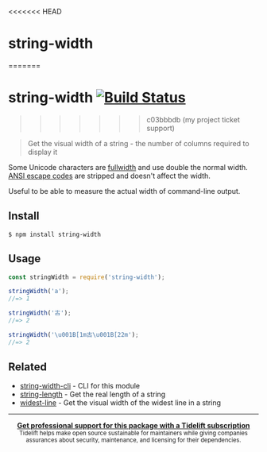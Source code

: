 <<<<<<< HEAD
# string-width
=======
# string-width [![Build Status](https://travis-ci.org/sindresorhus/string-width.svg?branch=master)](https://travis-ci.org/sindresorhus/string-width)
>>>>>>> c03bbbdb (my project ticket support)

> Get the visual width of a string - the number of columns required to display it

Some Unicode characters are [fullwidth](https://en.wikipedia.org/wiki/Halfwidth_and_fullwidth_forms) and use double the normal width. [ANSI escape codes](https://en.wikipedia.org/wiki/ANSI_escape_code) are stripped and doesn't affect the width.

Useful to be able to measure the actual width of command-line output.


## Install

```
$ npm install string-width
```


## Usage

```js
const stringWidth = require('string-width');

stringWidth('a');
//=> 1

stringWidth('古');
//=> 2

stringWidth('\u001B[1m古\u001B[22m');
//=> 2
```


## Related

- [string-width-cli](https://github.com/sindresorhus/string-width-cli) - CLI for this module
- [string-length](https://github.com/sindresorhus/string-length) - Get the real length of a string
- [widest-line](https://github.com/sindresorhus/widest-line) - Get the visual width of the widest line in a string


---

<div align="center">
	<b>
		<a href="https://tidelift.com/subscription/pkg/npm-string-width?utm_source=npm-string-width&utm_medium=referral&utm_campaign=readme">Get professional support for this package with a Tidelift subscription</a>
	</b>
	<br>
	<sub>
		Tidelift helps make open source sustainable for maintainers while giving companies<br>assurances about security, maintenance, and licensing for their dependencies.
	</sub>
</div>

